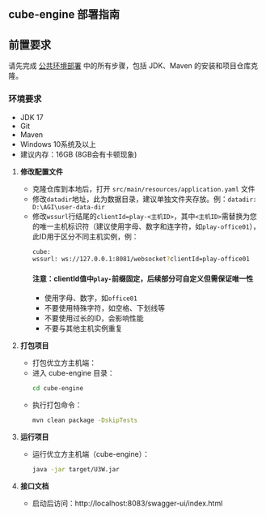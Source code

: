 ## cube-engine 部署指南

## 前置要求
请先完成 [公共环境部署](../common_deployment_guide.md) 中的所有步骤，包括 JDK、Maven 的安装和项目仓库克隆。

### 环境要求
- JDK 17
- Git
- Maven
- Windows 10系统及以上
- 建议内存：16GB (8GB会有卡顿现象)

1. **修改配置文件**
    - 克隆仓库到本地后，打开 `src/main/resources/application.yaml` 文件
    - 修改`datadir`地址，此为数据目录，建议单独文件夹存放。例：`datadir: D:\AGI\user-data-dir`
    - 修改`wssurl`行结尾的`clientId=play-<主机ID>`，其中`<主机ID>`需替换为您的唯一主机标识符（建议使用字母、数字和连字符，如`play-office01`），此ID用于区分不同主机实例，例：
      ```bash
      cube:
      wssurl: ws://127.0.0.1:8081/websocket?clientId=play-office01
      ```
      #### 注意：clientId值中`play-`前缀固定，后续部分可自定义但需保证唯一性
      - 使用字母、数字，如`office01`
      - 不要使用特殊字符，如空格、下划线等
      - 不要使用过长的ID，会影响性能
      - 不要与其他主机实例重复

2. **打包项目**
    - 打包优立方主机端：
    - 进入 cube-engine 目录：
      ```bash
      cd cube-engine
      ```
    - 执行打包命令：
      ```bash
      mvn clean package -DskipTests
      ```
3. **运行项目**
    - 运行优立方主机端（cube-engine）：
      ```bash
      java -jar target/U3W.jar
      ```
4. **接口文档**
    - 启动后访问：http://localhost:8083/swagger-ui/index.html
   
